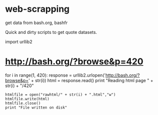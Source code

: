 # web-scrapping
get data from bash.org, bashfr

Quick and dirty scripts to get quote datasets. 

import urllib2

# http://bash.org/?browse&p=420
for i in range(1, 420):
    response = urllib2.urlopen('http://bash.org/?browse&p=' + str(i))
    html = response.read()
    print "Reading html page " + str(i) + "/420"

    htmlfile = open("rawhtml/" + str(i) + ".html","w")
    htmlfile.write(html)
    htmlfile.close()
    print "File written on disk"
